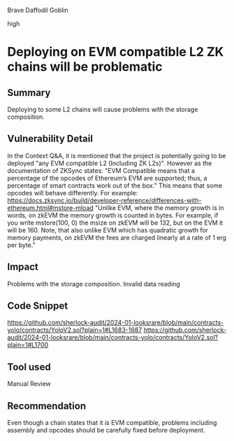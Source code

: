 Brave Daffodil Goblin

high

# Deploying on EVM compatible L2 ZK chains will be problematic

## Summary
Deploying to some L2 chains will cause problems with the storage composition.
## Vulnerability Detail
In the Context Q&A, it is mentioned that the project is potentially going to be deployed "any EVM compatible L2 (Including ZK L2s)". However as the documentation of ZKSync states: "EVM Compatible means that a percentage of the opcodes of Ethereum’s EVM are supported; thus, a percentage of smart contracts work out of the box." This means that some opcodes will behave differently. For example: https://docs.zksync.io/build/developer-reference/differences-with-ethereum.html#mstore-mload 
"Unlike EVM, where the memory growth is in words, on zkEVM the memory growth is counted in bytes. For example, if you write mstore(100, 0) the msize on zkEVM will be 132, but on the EVM it will be 160. Note, that also unlike EVM which has quadratic growth for memory payments, on zkEVM the fees are charged linearly at a rate of 1 erg per byte." 
## Impact
Problems with the storage composition. Invalid data reading
## Code Snippet
https://github.com/sherlock-audit/2024-01-looksrare/blob/main/contracts-yolo/contracts/YoloV2.sol?plain=1#L1683-1687
https://github.com/sherlock-audit/2024-01-looksrare/blob/main/contracts-yolo/contracts/YoloV2.sol?plain=1#L1700


## Tool used

Manual Review

## Recommendation
Even though a chain states that it is EVM compatible, problems including assembly and opcodes should be carefully fixed before deployment.

